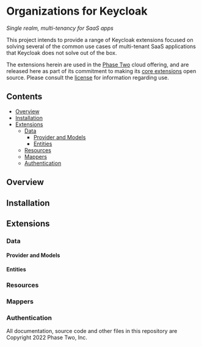 # Organizations for Keycloak

*Single realm, multi-tenancy for SaaS apps*

This project intends to provide a range of Keycloak extensions focused on solving several of the common use cases of multi-tenant SaaS applications that Keycloak does not solve out of the box. 

The extensions herein are used in the [Phase Two](https://phasetwo.io) cloud offering, and are released here as part of its commitment to making its [core extensions](https://phasetwo.io/docs/introduction/open-source) open source. Please consult the [license](COPYING) for information regarding use.

## Contents

- [Overview](#overview)
- [Installation](#installation)
- [Extensions](#extensions)
  - [Data](#data)
    - [Provider and Models](#provider-and-models)
	- [Entities](#entities)
  - [Resources](#resources)
  - [Mappers](#mappers)
  - [Authentication](#authentication)

## Overview

## Installation

## Extensions

### Data

#### Provider and Models

#### Entities

### Resources

### Mappers

### Authentication


All documentation, source code and other files in this repository are Copyright 2022 Phase Two, Inc.

